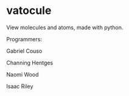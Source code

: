 # vatocule
View molecules and atoms, made with python.

Programmers:

Gabriel Couso

Channing Hentges

Naomi Wood

Isaac Riley